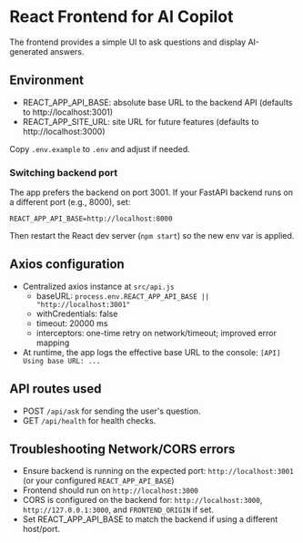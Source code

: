 # React Frontend for AI Copilot

The frontend provides a simple UI to ask questions and display AI-generated answers.

## Environment
- REACT_APP_API_BASE: absolute base URL to the backend API (defaults to http://localhost:3001)
- REACT_APP_SITE_URL: site URL for future features (defaults to http://localhost:3000)

Copy `.env.example` to `.env` and adjust if needed.

### Switching backend port
The app prefers the backend on port 3001. If your FastAPI backend runs on a different port (e.g., 8000), set:
```
REACT_APP_API_BASE=http://localhost:8000
```
Then restart the React dev server (`npm start`) so the new env var is applied.

## Axios configuration
- Centralized axios instance at `src/api.js`
  - baseURL: `process.env.REACT_APP_API_BASE || "http://localhost:3001"`
  - withCredentials: false
  - timeout: 20000 ms
  - interceptors: one-time retry on network/timeout; improved error mapping
- At runtime, the app logs the effective base URL to the console: `[API] Using base URL: ...`

## API routes used
- POST `/api/ask` for sending the user's question.
- GET `/api/health` for health checks.

## Troubleshooting Network/CORS errors
- Ensure backend is running on the expected port: `http://localhost:3001` (or your configured `REACT_APP_API_BASE`)
- Frontend should run on `http://localhost:3000`
- CORS is configured on the backend for: `http://localhost:3000`, `http://127.0.0.1:3000`, and `FRONTEND_ORIGIN` if set.
- Set REACT_APP_API_BASE to match the backend if using a different host/port.
